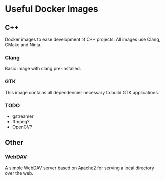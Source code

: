 # Useful Docker Images

## C++

Docker images to ease development of C++ projects.
All images use Clang, CMake and Ninja.

### Clang

Basic image with clang pre-installed.

### GTK

This image contains all dependencies necessary to build GTK applications.

### TODO

- gstreamer
- ffmpeg?
- OpenCV?

## Other

### WebDAV

A simple WebDAV server based on Apache2 for serving a local directory over the web.
